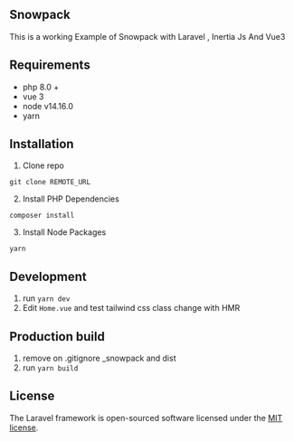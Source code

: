 ## Snowpack

This is a working Example of Snowpack with Laravel , Inertia Js And Vue3
## Requirements
- php 8.0 +
- vue 3
- node v14.16.0
- yarn

## Installation
1. Clone repo

```
git clone REMOTE_URL 
```

2. Install PHP Dependencies

```
composer install
```

3. Install Node Packages

```
yarn
```

## Development
1. run `yarn dev`
2. Edit `Home.vue` and test tailwind css class change with HMR

## Production build
1. remove on .gitignore _snowpack and dist
2. run `yarn build`
## License

The Laravel framework is open-sourced software licensed under the [MIT license](https://opensource.org/licenses/MIT).
